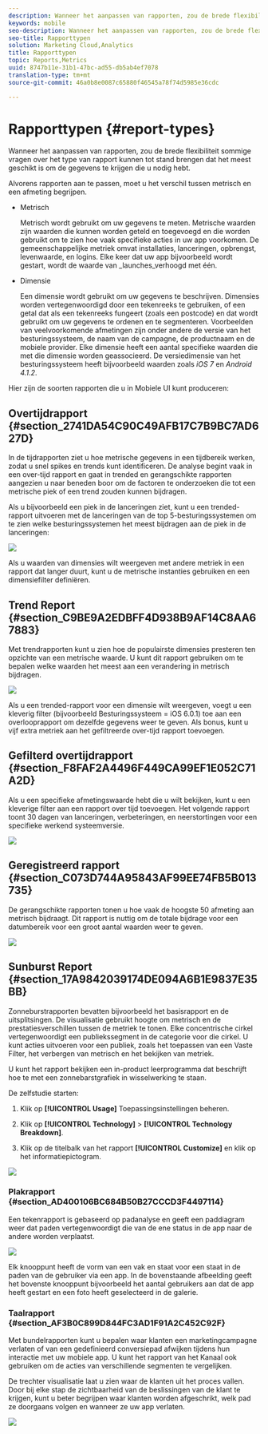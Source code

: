 ```yaml
---
description: Wanneer het aanpassen van rapporten, zou de brede flexibiliteit sommige vragen over het type van rapport kunnen tot stand brengen dat het meest geschikt is om de gegevens te krijgen die u nodig hebt.
keywords: mobile
seo-description: Wanneer het aanpassen van rapporten, zou de brede flexibiliteit sommige vragen over het type van rapport kunnen tot stand brengen dat het meest geschikt is om de gegevens te krijgen die u nodig hebt.
seo-title: Rapporttypen
solution: Marketing Cloud,Analytics
title: Rapporttypen
topic: Reports,Metrics
uuid: 8747b11e-31b1-47bc-ad55-db5ab4ef7078
translation-type: tm+mt
source-git-commit: 46a0b8e0087c65880f46545a78f74d5985e36cdc

---
```



# Rapporttypen {#report-types}

Wanneer het aanpassen van rapporten, zou de brede flexibiliteit sommige vragen over het type van rapport kunnen tot stand brengen dat het meest geschikt is om de gegevens te krijgen die u nodig hebt.

Alvorens rapporten aan te passen, moet u het verschil tussen metrisch en een afmeting begrijpen.

* Metrisch

   Metrisch wordt gebruikt om uw gegevens te meten. Metrische waarden zijn waarden die kunnen worden geteld en toegevoegd en die worden gebruikt om te zien hoe vaak specifieke acties in uw app voorkomen. De gemeenschappelijke metriek omvat installaties, lanceringen, opbrengst, levenwaarde, en logins. Elke keer dat uw app bijvoorbeeld wordt gestart, wordt de waarde van _launches_verhoogd met één.

* Dimensie

   Een dimensie wordt gebruikt om uw gegevens te beschrijven. Dimensies worden vertegenwoordigd door een tekenreeks te gebruiken, of een getal dat als een tekenreeks fungeert (zoals een postcode) en dat wordt gebruikt om uw gegevens te ordenen en te segmenteren. Voorbeelden van veelvoorkomende afmetingen zijn onder andere de versie van het besturingssysteem, de naam van de campagne, de productnaam en de mobiele provider. Elke dimensie heeft een aantal specifieke waarden die met die dimensie worden geassocieerd. De versiedimensie van het besturingssysteem heeft bijvoorbeeld waarden zoals _iOS 7_ en _Android 4.1.2_.

Hier zijn de soorten rapporten die u in Mobiele UI kunt produceren:

## Overtijdrapport {#section_2741DA54C90C49AFB17C7B9BC7AD627D}

In de tijdrapporten ziet u hoe metrische gegevens in een tijdbereik werken, zodat u snel spikes en trends kunt identificeren. De analyse begint vaak in een over-tijd rapport en gaat in trended en gerangschikte rapporten aangezien u naar beneden boor om de factoren te onderzoeken die tot een metrische piek of een trend zouden kunnen bijdragen.

Als u bijvoorbeeld een piek in de lanceringen ziet, kunt u een trended-rapport uitvoeren met de lanceringen van de top 5-besturingssystemen om te zien welke besturingssystemen het meest bijdragen aan de piek in de lanceringen:

![](assets/overtime.png)

Als u waarden van dimensies wilt weergeven met andere metriek in een rapport dat langer duurt, kunt u de metrische instanties gebruiken en een dimensiefilter definiëren.

## Trend Report {#section_C9BE9A2EDBFF4D938B9AF14C8AA67883}

Met trendrapporten kunt u zien hoe de populairste dimensies presteren ten opzichte van een metrische waarde. U kunt dit rapport gebruiken om te bepalen welke waarden het meest aan een verandering in metrisch bijdragen.

![](assets/trended.png)

Als u een trended-rapport voor een dimensie wilt weergeven, voegt u een kleverig filter (bijvoorbeeld Besturingssysteem = iOS 6.0.1) toe aan een overlooprapport om dezelfde gegevens weer te geven. Als bonus, kunt u vijf extra metriek aan het gefiltreerde over-tijd rapport toevoegen.

## Gefilterd overtijdrapport {#section_F8FAF2A4496F449CA99EF1E052C71A2D}

Als u een specifieke afmetingswaarde hebt die u wilt bekijken, kunt u een kleverige filter aan een rapport over tijd toevoegen. Het volgende rapport toont 30 dagen van lanceringen, verbeteringen, en neerstortingen voor een specifieke werkend systeemversie.

![](assets/overtime-filter.png)

## Geregistreerd rapport {#section_C073D744A95843AF99EE74FB5B013735}

De gerangschikte rapporten tonen u hoe vaak de hoogste 50 afmeting aan metrisch bijdraagt. Dit rapport is nuttig om de totale bijdrage voor een datumbereik voor een groot aantal waarden weer te geven.

![](assets/ranked.png)

## Sunburst Report {#section_17A9842039174DE094A6B1E9837E35BB}

Zonneburstrapporten bevatten bijvoorbeeld het basisrapport en de uitsplitsingen. De visualisatie gebruikt hoogte om metrisch en de prestatiesverschillen tussen de metriek te tonen. Elke concentrische cirkel vertegenwoordigt een publiekssegment in de categorie voor die cirkel. U kunt acties uitvoeren voor een publiek, zoals het toepassen van een Vaste Filter, het verbergen van metrisch en het bekijken van metriek.

U kunt het rapport bekijken een in-product leerprogramma dat beschrijft hoe te met een zonnebarstgrafiek in wisselwerking te staan.

De zelfstudie starten:

1. Klik op **[!UICONTROL Usage]** Toepassingsinstellingen beheren.

1. Klik op **[!UICONTROL Technology]** > **[!UICONTROL Technology Breakdown]**.
1. Klik op de titelbalk van het rapport **[!UICONTROL Customize]** en klik op het informatiepictogram.

![](assets/report_technology.png)

### Plakrapport {#section_AD400106BC684B50B27CCCD3F4497114}

Een tekenrapport is gebaseerd op padanalyse en geeft een paddiagram weer dat paden vertegenwoordigt die van de ene status in de app naar de andere worden verplaatst.

![](assets/action_paths.png)

Elk knooppunt heeft de vorm van een vak en staat voor een staat in de paden van de gebruiker via een app. In de bovenstaande afbeelding geeft het bovenste knooppunt bijvoorbeeld het aantal gebruikers aan dat de app heeft gestart en een foto heeft geselecteerd in de galerie.

### Taalrapport {#section_AF3B0C899D844FC3AD1F91A2C452C92F}

Met bundelrapporten kunt u bepalen waar klanten een marketingcampagne verlaten of van een gedefinieerd conversiepad afwijken tijdens hun interactie met uw mobiele app. U kunt het rapport van het Kanaal ook gebruiken om de acties van verschillende segmenten te vergelijken.

De trechter visualisatie laat u zien waar de klanten uit het proces vallen. Door bij elke stap de zichtbaarheid van de beslissingen van de klant te krijgen, kunt u beter begrijpen waar klanten worden afgeschrikt, welk pad ze doorgaans volgen en wanneer ze uw app verlaten.

![](assets/funnel.png)

